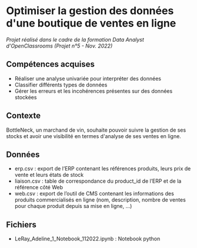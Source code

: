 # Optimiser la gestion des données d'une boutique de ventes en ligne
 
 _Projet réalisé dans le cadre de la formation Data Analyst d'OpenClassrooms (Projet n°5 - Nov. 2022)_
 
## Compétences acquises
* Réaliser une analyse univariée pour interpréter des données
* Classifier différents types de données
* Gérer les erreurs et les incohérences présentes sur des données stockées

## Contexte 
BottleNeck, un marchand de vin, souhaite pouvoir suivre la gestion de ses stocks et avoir une visibilité en termes d'analyse de ses ventes en ligne.

## Données
* erp.csv : export de l’ERP contenant les références produits, leurs prix de vente et leurs états de stock
* liaison.csv : table de correspondance du product_id de l’ERP et de la référence côté Web
* web.csv : export de l’outil de CMS contenant les informations des produits commercialisés en ligne (nom, description, nombre de ventes pour chaque produit depuis sa mise en ligne, ...)

## Fichiers
* LeRay_Adeline_1_Notebook_112022.ipynb : Notebook python
